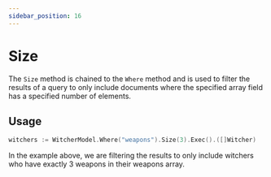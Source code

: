 ```yaml
---
sidebar_position: 16
---
```


# Size

The `Size` method is chained to the `Where` method and is used to filter the results of a query to only include documents where the specified array field has a specified number of elements.

## Usage

```go
witchers := WitcherModel.Where("weapons").Size(3).Exec().([]Witcher)
```

In the example above, we are filtering the results to only include witchers who have exactly 3 weapons in their weapons array.
